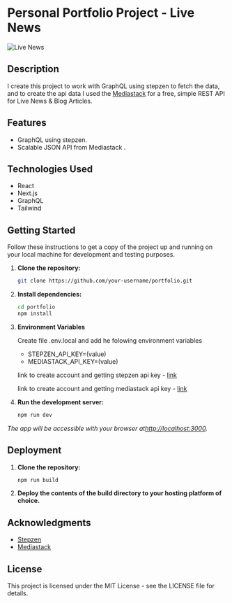 # Personal Portfolio Project - Live News

![Live News](https://github.com/ilgarcia/Portfolio-LiveNews/assets/60369262/030de246-1a2d-4f44-9a24-081b1d290ea6)

## Description

I create this project to work with GraphQL using stepzen to fetch the data, and to create the api data I used the [Mediastack](https://mediastack.com/) for a free, simple REST API for
Live News & Blog Articles.

## Features

- GraphQL using stepzen.
- Scalable JSON API from Mediastack .

## Technologies Used

- React
- Next.js
- GraphQL
- Tailwind

## Getting Started

Follow these instructions to get a copy of the project up and running on your local machine for development and testing purposes.

1. **Clone the repository:**

   ```bash
   git clone https://github.com/your-username/portfolio.git
   ```
   
2. **Install dependencies:**

   ```bash
   cd portfolio
   npm install
   ```

3. **Environment Variables**

   Create file .env.local and add he folowing environment variables

   - STEPZEN_API_KEY=(value)
   - MEDIASTACK_API_KEY=(value)

   link to create account and getting stepzen api key - [link](https://stepzen.com/)
   
   link to create account and getting mediastack api key - [link](https://mediastack.com/)

5. **Run the development server:**

   ```bash
   npm run dev
   ```

*The app will be accessible with your browser at[http://localhost:3000](http://localhost:3000).*


## Deployment

1. **Clone the repository:**

   ```bash
   npm run build
   ```
   
3. **Deploy the contents of the build directory to your hosting platform of choice.**

## Acknowledgments

* [Stepzen](https://stepzen.com/)
* [Mediastack](https://mediastack.com/)

## License

This project is licensed under the MIT License - see the LICENSE file for details.
